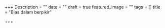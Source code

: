 +++
Description = ""
date = ""
draft = true
featured_image = ""
tags = []
title = "Bias dalam berpikir"

+++
